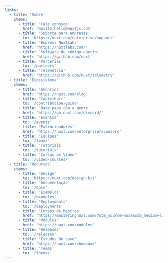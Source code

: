 ```yaml
---
links:
  - title: 'Sobre'
    items:
      - title: 'Fale conosco'
        href: 'mailto:hello@nuxtjs.com'
      - title: 'Suporte para empresas'
        to: 'https://nuxt.com/enterprise/support'
      - title: 'Empresa NuxtLabs'
        href: 'https://nuxtlabs.com/'
      - title: 'Software de código aberto'
        href: 'https://github.com/nuxt'
      - title: 'Parcerias'
        to: '/partners'
      - title: 'Telemetria'
        href: 'https://github.com/nuxt/telemetry'
  - title: 'Ecossistema'
    items:
      - title: 'Anúncios'
        href: 'https://nuxt.com/blog'
      - title: 'Contribuir'
        to: '/contribution-guide'
      - title: 'Bate-papo com a gente'
        href: 'https://go.nuxt.com/discord/'
      - title: 'Eventos'
        to: '/events'
      - title: 'Patrocinadores'
        href: 'https://nuxt.com/enterprise/sponsors'
      - title: 'Equipes'
        to: '/teams'
      - title: 'Tutoriais'
        to: '/tutorials'
      - title: 'Cursos em Vídeo'
        to: '/video-courses/'
  - title: 'Recursos'
    items:
      - title: 'Design'
        to: 'https://nuxt.com/design-kit'
      - title: 'Documentação'
        to: '/docs'
      - title: 'Exemplos'
        to: '/examples'
      - title: 'Deployments'
        to: '/deployments'
      - title: 'Cursos de Mestres'
        href: 'https://masteringnuxt.com/?utm_source=nuxt&utm_medium=link&utm_campaign=nsite'
      - title: 'Módulos'
        href: 'https://nuxt.com/modules'
      - title: 'Releases'
        to: '/releases'
      - title: 'Estudos de caso'
        href: 'https://nuxt.com/showcase'
      - title: 'Temas'
        to: '/themes'
---
```

